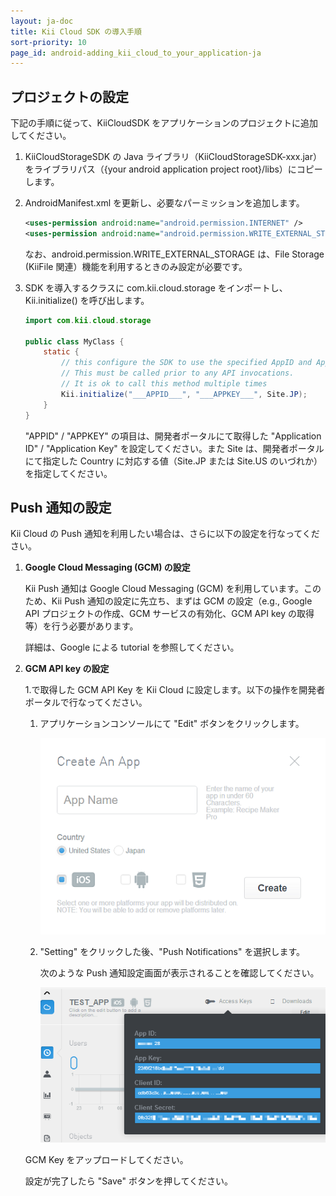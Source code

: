 ```yaml
---
layout: ja-doc
title: Kii Cloud SDK の導入手順
sort-priority: 10
page_id: android-adding_kii_cloud_to_your_application-ja
---
```

## プロジェクトの設定

下記の手順に従って、KiiCloudSDK をアプリケーションのプロジェクトに追加してください。

1.  KiiCloudStorageSDK の Java ライブラリ（KiiCloudStorageSDK-xxx.jar）をライブラリパス（{your android application project root}/libs）にコピーします。
2.  AndroidManifest.xml を更新し、必要なパーミッションを追加します。

    ```xml
    <uses-permission android:name="android.permission.INTERNET" />
    <uses-permission android:name="android.permission.WRITE_EXTERNAL_STORAGE" />
    ```

    なお、android.permission.WRITE_EXTERNAL_STORAGE は、File Storage (KiiFile 関連）機能を利用するときのみ設定が必要です。

3.  SDK を導入するクラスに com.kii.cloud.storage をインポートし、Kii.initialize() を呼び出します。

    ```java
    import com.kii.cloud.storage

    public class MyClass {
        static {
            // this configure the SDK to use the specified AppID and AppKey.
            // This must be called prior to any API invocations.
            // It is ok to call this method multiple times
            Kii.initialize("___APPID___", "___APPKEY___", Site.JP);
        }
    }
    ```

    "APPID" / "APPKEY" の項目は、開発者ポータルにて取得した "Application ID" / "Application Key" を設定してください。また Site は、開発者ポータルにて指定した Country に対応する値（Site.JP または Site.US のいづれか）を指定してください。

## Push 通知の設定

Kii Cloud の Push 通知を利用したい場合は、さらに以下の設定を行なってください。

1.  **Google Cloud Messaging (GCM) の設定**

    Kii Push 通知は Google Cloud Messaging (GCM) を利用しています。このため、Kii Push 通知の設定に先立ち、まずは GCM の設定（e.g., Google API プロジェクトの作成、GCM サービスの有効化、GCM API key の取得等）を行う必要があります。

    詳細は、Google による tutorial を参照してください。

2.  **GCM API key の設定**

    1\.で取得した GCM API Key を Kii Cloud に設定します。以下の操作を開発者ポータルで行なってください。

    1.  アプリケーションコンソールにて "Edit" ボタンをクリックします。

        ![](01.png)

    2.  "Setting" をクリックした後、"Push Notifications" を選択します。

        次のような Push 通知設定画面が表示されることを確認してください。

        ![](02.png)

    GCM Key をアップロードしてください。

    設定が完了したら "Save" ボタンを押してください。
